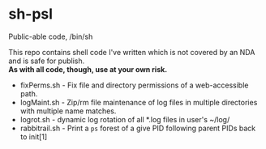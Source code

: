 sh-psl
======

Public-able code, /bin/sh

This repo contains shell code I've written which is not covered by an NDA and is safe for publish. <br>
**As with all code, though, use at your own risk.**


* fixPerms.sh - Fix file and directory permissions of a web-accessible path.
* logMaint.sh - Zip/rm file maintenance of log files in multiple directories with multiple name matches.
* logrot.sh - dynamic log rotation of all *.log files in user's ~/log/ 
* rabbitrail.sh - Print a `ps` forest of a give PID following parent PIDs back to init[1]
